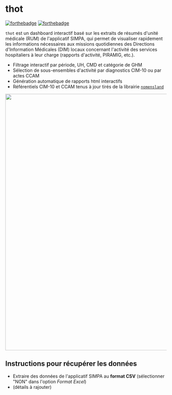 # thot

[![forthebadge](https://forthebadge.com/images/badges/cc-nc-sa.svg)](https://forthebadge.com)
[![forthebadge](http://forthebadge.com/images/badges/built-with-love.svg)](http://forthebadge.com)

`thot` est un dashboard interactif basé sur les extraits de résumés d'unité médicale (RUM) de l'applicatif SIMPA, qui permet de visualiser rapidement les informations nécessaires aux missions quotidiennes des Directions d'Information Médicales (DIM) locaux concernant l'activité des services hospitaliers à leur charge (rapports d'activité, PIRAMIG, etc.).

 * Filtrage interactif par période, UH, CMD et catégorie de GHM
 * Sélection de sous-ensembles d'activité par diagnostics CIM-10 ou par actes CCAM
 * Génération automatique de rapports html interactifs
 * Référentiels CIM-10 et CCAM tenus à jour tirés de la librairie [`nomensland`](https://github.com/GuillaumePressiat/nomensland)

<p align="center">
    <img src="https://user-images.githubusercontent.com/20992061/59159661-63df0600-8acd-11e9-9e7d-ceb898f56ae3.gif" width="800">
</p>

## Instructions pour récupérer les données

* Extraire des données de l'applicatif SIMPA au **format CSV** (sélectionner "NON" dans l'option *Format Excel*)
* (détails à rajouter)
